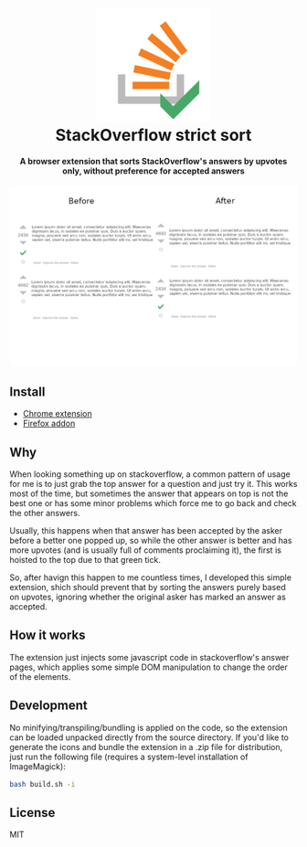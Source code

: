 <h1 align="center">
  <br>
  <img src="https://raw.githubusercontent.com/corollari/stackoverflow-strict-sort/master/images/icon.png" width="200">
  <br>
  StackOverflow strict sort
  <br>
</h1>

<h4 align="center">A browser extension that sorts StackOverflow's answers by upvotes only, without preference for accepted answers</h4>

![example](https://raw.githubusercontent.com/corollari/stackoverflow-strict-sort/master/images/example.png)

## Install
- [Chrome extension]()
- [Firefox addon]()

## Why
When looking something up on stackoverflow, a common pattern of usage for me is to just grab the top answer for a question and just try it. This works most of the time, but sometimes the answer that appears on top is not the best one or has some minor problems which force me to go back and check the other answers.

Usually, this happens when that answer has been accepted by the asker before a better one popped up, so while the other answer is better and has more upvotes (and is usually full of comments proclaiming it), the first is hoisted to the top due to that green tick.

So, after havign this happen to me countless times, I developed this simple extension, shich should prevent that by sorting the answers purely based on upvotes, ignoring whether the original asker has marked an answer as accepted.

## How it works
The extension just injects some javascript code in stackoverflow's answer pages, which applies some simple DOM manipulation to change the order of the elements.

## Development
No minifying/transpiling/bundling is applied on the code, so the extension can be loaded unpacked directly from the source directory. If you'd like to generate the icons and bundle the extension in a .zip file for distribution, just run the following file (requires a system-level installation of ImageMagick):
```bash
bash build.sh -i
```

## License
MIT
